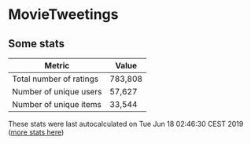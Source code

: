 # MovieTweetings
## Some stats

Metric | Value
--- | ---
Total number of ratings                 | 783,808
Number of unique users                  | 57,627
Number of unique items                  | 33,544
These stats were last autocalculated on Tue Jun 18 02:46:30 CEST 2019  ([more stats here](./stats.md))


